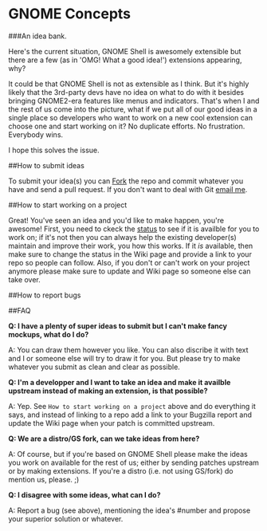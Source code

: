 GNOME Concepts
=====================
###An idea bank.

Here's the current situation, GNOME Shell is awesomely extensible but there are a few (as in 'OMG! What a good idea!') extensions appearing, why?

It could be that GNOME Shell is not as extensible as I think. But it's highly likely that the 3rd-party devs have no idea on what to do with it besides bringing GNOME2-era features like menus and indicators. That's when I and the rest of us come into the picture, what if we put all of our good ideas in a single place so developers who want to work on a new cool extension can choose one and start working on it? No duplicate efforts. No frustration. Everybody wins.

I hope this solves the issue.﻿

##How to submit ideas

To submit your idea(s) you can [Fork](https://help.github.com/articles/fork-a-repo) the repo and commit whatever you have and send a pull request. If you don't want to deal with Git [email me](mailto:the.red.shortcut@gmail.com).

##How to start working on a project

Great! You've seen an idea and you'd like to make happen, you're awesome! First, you need to ckeck the [status](https://github.com/0rAX0/GNOME-Concepts/wiki/Status) to see if it is availble for you to work on; if it's not then you can always help the existing developer(s) maintain and improve their work, you how this works. If it _is_ available, then make sure to change the status in the Wiki page and provide a link to your repo so people can follow. 
Also, if you don't or can't work on your project anymore please make sure to update and Wiki page so someone else can take over.

##How to report bugs

##FAQ

**Q: I have a plenty of super ideas to submit but I can't make fancy mockups, what do I do?**

A: You can draw them however you like. You can also discribe it with text and I or someone else will try to draw it for you. But please try to make whatever you submit as clean and clear as possible.

**Q: I'm a developper and I want to take an idea and make it availble upstream instead of making an extension, is that possible?**

A: Yep. See `How to start working on a project` above and do everything it says, and instead of linking to a repo add a link to your Bugzilla report and update the Wiki page when your patch is committed upstream. 

**Q: We are a distro/GS fork, can we take ideas from here?**

A: Of course, but if you're based on GNOME Shell please make the ideas you work on available for the rest of us; either by sending patches upstream or by making extensions. If you're a distro (i.e. not using GS/fork) do mention us, please. ;)

**Q: I disagree with some ideas, what can I do?**

A: Report a bug (see above), mentioning the idea's #number and propose your superior solution or whatever.
